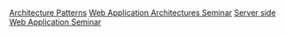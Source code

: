 [Architecture Patterns](Architecture-Patterns)
[Web Application Architectures Seminar](Web-Application-Architectures-Seminar)
[Server side Web Application Seminar](Server-side-Web-Application-Seminar)